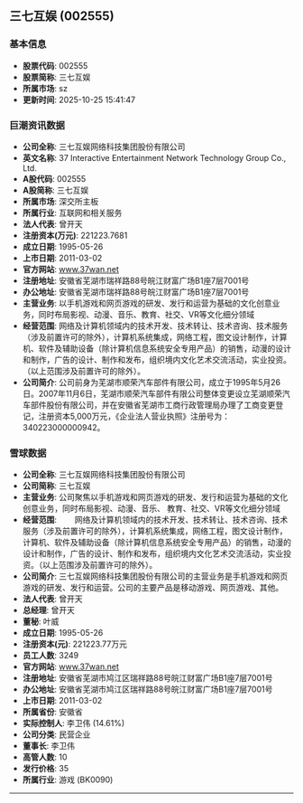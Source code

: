 ## 三七互娱 (002555)

### 基本信息

- **股票代码**: 002555
- **股票简称**: 三七互娱
- **所属市场**: sz
- **更新时间**: 2025-10-25 15:41:47

### 巨潮资讯数据

- **公司全称**: 三七互娱网络科技集团股份有限公司
- **英文名称**: 37 Interactive Entertainment Network Technology Group Co., Ltd.
- **A股代码**: 002555
- **A股简称**: 三七互娱
- **所属市场**: 深交所主板
- **所属行业**: 互联网和相关服务
- **法人代表**: 曾开天
- **注册资本(万元)**: 221223.7681
- **成立日期**: 1995-05-26
- **上市日期**: 2011-03-02
- **官方网站**: www.37wan.net
- **注册地址**: 安徽省芜湖市瑞祥路88号皖江财富广场B1座7层7001号
- **办公地址**: 安徽省芜湖市瑞祥路88号皖江财富广场B1座7层7001号
- **主营业务**: 以手机游戏和网页游戏的研发、发行和运营为基础的文化创意业务，同时布局影视、动漫、音乐、教育、社交、VR等文化细分领域
- **经营范围**: 网络及计算机领域内的技术开发、技术转让、技术咨询、技术服务（涉及前置许可的除外），计算机系统集成，网络工程，图文设计制作，计算机、软件及辅助设备（除计算机信息系统安全专用产品）的销售，动漫的设计和制作，广告的设计、制作和发布，组织境内文化艺术交流活动，实业投资。（以上范围涉及前置许可的除外）。
- **公司简介**: 公司前身为芜湖市顺荣汽车部件有限公司，成立于1995年5月26日。2007年11月6日，芜湖市顺荣汽车部件有限公司整体变更设立芜湖顺荣汽车部件股份有限公司，并在安徽省芜湖市工商行政管理局办理了工商变更登记，注册资本5,000万元，《企业法人营业执照》注册号为：340223000000942。

### 雪球数据

- **公司全称**: 三七互娱网络科技集团股份有限公司
- **公司简称**: 三七互娱
- **主营业务**: 公司聚焦以手机游戏和网页游戏的研发、发行和运营为基础的文化创意业务，同时布局影视、动漫、音乐、 教育、社交、VR等文化细分领域
- **经营范围**: 　　网络及计算机领域内的技术开发、技术转让、技术咨询、技术服务（涉及前置许可的除外），计算机系统集成，网络工程，图文设计制作，计算机、软件及辅助设备（除计算机信息系统安全专用产品）的销售，动漫的设计和制作，广告的设计、制作和发布，组织境内文化艺术交流活动，实业投资。（以上范围涉及前置许可的除外）。
- **公司简介**: 三七互娱网络科技集团股份有限公司的主营业务是手机游戏和网页游戏的研发、发行和运营。公司的主要产品是移动游戏、网页游戏、其他。
- **法人代表**: 曾开天
- **总经理**: 曾开天
- **董秘**: 叶威
- **成立日期**: 1995-05-26
- **注册资本(元)**: 221223.77万元
- **员工人数**: 3249
- **官方网站**: www.37wan.net
- **注册地址**: 安徽省芜湖市鸠江区瑞祥路88号皖江财富广场B1座7层7001号
- **办公地址**: 安徽省芜湖市鸠江区瑞祥路88号皖江财富广场B1座7层7001号
- **上市日期**: 2011-03-02
- **所属省份**: 安徽省
- **实际控制人**: 李卫伟 (14.61%)
- **公司分类**: 民营企业
- **董事长**: 李卫伟
- **高管人数**: 10
- **发行价格**: 35
- **所属行业**: 游戏 (BK0090)

---